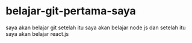# belajar-git-pertama-saya
saya akan belajar git 
setelah itu saya akan belajar node js
dan setelah itu saya akan belajar react.js
